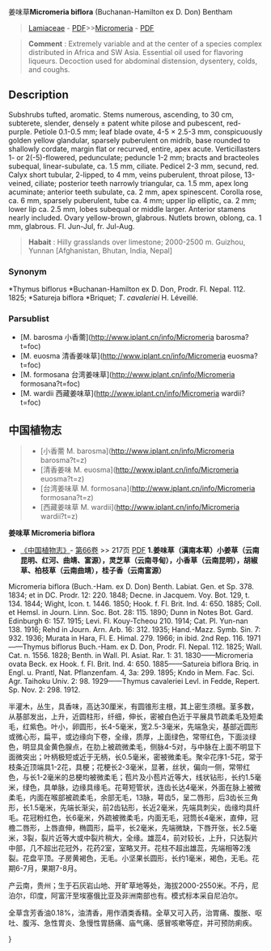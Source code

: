 姜味草**Micromeria biflora** (Buchanan-Hamilton ex D. Don) Bentham

> [Lamiaceae](http://www.iplant.cn/info/Lamiaceae?t=foc) - [PDF](http://www.iplant.cn/foc/pdf/Lamiaceae.pdf)>>[Micromeria](http://www.iplant.cn/info/Micromeria?t=foc) - [PDF](http://www.iplant.cn/foc/pdf/Micromeria.pdf)

> **Comment** : 
> Extremely variable and at the center of a species complex distributed in Africa and SW Asia.
> Essential oil used for flavoring liqueurs. Decoction used for abdominal distension, dysentery, colds, and coughs.

## Description

Subshrubs tufted, aromatic. Stems numerous, ascending, to 30 cm, subterete, slender, densely ± patent white pilose and pubescent, red-purple. Petiole 0.1-0.5 mm; leaf blade ovate, 4-5 × 2.5-3 mm, conspicuously golden yellow glandular, sparsely puberulent on midrib, base rounded to shallowly cordate, margin flat or recurved, entire, apex acute. Verticillasters 1- or 2(-5)-flowered, pedunculate; peduncle 1-2 mm; bracts and bracteoles subequal, linear-subulate, ca. 1.5 mm, ciliate. Pedicel 2-3 mm, secund, red. Calyx short tubular, 2-lipped, to 4 mm, veins puberulent, throat pilose, 13-veined, ciliate; posterior teeth narrowly triangular, ca. 1.5 mm, apex long acuminate; anterior teeth subulate, ca. 2 mm, apex spinescent. Corolla rose, ca. 6 mm, sparsely puberulent, tube ca. 4 mm; upper lip elliptic, ca. 2 mm; lower lip ca. 2.5 mm, lobes subequal or middle larger. Anterior stamens nearly included. Ovary yellow-brown, glabrous. Nutlets brown, oblong, ca. 1 mm, glabrous. Fl. Jun-Jul, fr. Jul-Aug.

> **Habait** : 
> Hilly grasslands over limestone; 2000-2500 m. Guizhou, Yunnan [Afghanistan, Bhutan, India, Nepal]

### Synonym
*Thymus biflorus *Buchanan-Hamilton ex D. Don, Prodr. Fl. Nepal. 112. 1825; *Satureja biflora *Briquet; *T*. *cavaleriei* H. Léveillé.

### Parsublist

* [M.  barosma  小香薷](http://www.iplant.cn/info/Micromeria barosma?t=foc)
* [M.  euosma  清香姜味草](http://www.iplant.cn/info/Micromeria euosma?t=foc)
* [M.  formosana  台湾姜味草](http://www.iplant.cn/info/Micromeria formosana?t=foc)
* [M.  wardii  西藏姜味草](http://www.iplant.cn/info/Micromeria wardii?t=foc)

## 中国植物志

> * [小香薷  M.  barosma](http://www.iplant.cn/info/Micromeria barosma?t=z)
> * [清香姜味  M.  euosma](http://www.iplant.cn/info/Micromeria euosma?t=z)
> * [台湾姜味草  M.  formosana](http://www.iplant.cn/info/Micromeria formosana?t=z)
> * [西藏姜味草  M.  wardii](http://www.iplant.cn/info/Micromeria wardii?t=z)

**姜味草 Micromeria biflora**

* [《中国植物志》](http://www.iplant.cn/frps)- [第66卷](http://www.iplant.cn/frps/vol/66) >> 217页 [PDF](http://www.iplant.cn/frps/pdf/66/217.PDF)
**1.姜味草（滇南本草）小姜草（云南昆明、红河、曲靖、富源），灵芝草（云南寻甸），小香草（云南昆明），胡椒草、柏枝草（云南曲靖），桂子香（云南富源）**

Micromeria biflora (Buch.-Ham. ex D. Don) Benth. Labiat. Gen. et Sp. 378. 1834; et in DC. Prodr. 12: 220. 1848; Decne. in Jacquem. Voy. Bot. 129, t. 134. 1844; Wight, Icon. t. 1446. 1850; Hook. f. Fl. Brit. Ind. 4: 650. 1885; Coll. et Hemsl. in Journ. Linn. Soc. Bot. 28: 115. 1890; Dunn in Notes Bot. Gard. Edinburgh 6: 157. 1915; Levi. Fl. Kouy-Tcheou 210. 1914; Cat. Pl. Yun-nan 138. 1916; Rehd in Journ. Arn. Arb. 16: 312. 1935; Hand.-Mazz. Symb. Sin. 7: 932. 1936; Murata in Hara, Fl. E. Himal. 279. 1966; in ibid. 2nd Rep. 116. 1971——Thymus biflorus Buch.-Ham. ex D. Don, Prodr. Fl. Nepal. 112. 1825; Wall. Cat. n. 1556. 1828; Benth. in Wall. Pl. Asiat. Rar. 1: 31. 1830——Micromeria ovata Beck. ex Hook. f. Fl. Brit. Ind. 4: 650. 1885——Satureia biflora Briq. in Engl. u. Prantl, Nat. Pflanzenfam. 4, 3a: 299. 1895; Kndo in Mem. Fac. Sci. Agr. Taihoku Univ. 2: 98. 1929——Thymus cavaleriei Levl. in Fedde, Repert. Sp. Nov. 2: 298. 1912.

半灌木，丛生，具香味，高达30厘米，有圆锥形主根，其上密生须根。茎多数，从基部发出，上升，近圆柱形，纤细，伸长，密被白色近于平展具节疏柔毛及短柔毛，红紫色。叶小，卵圆形，长4-5毫米，宽2.5-3毫米，先端急尖，基部近圆形或微心形，扁平，或边缘向下卷，全缘，质厚，上面绿色，常带红色，下面淡绿色，明显具金黄色腺点，在肋上被疏微柔毛，侧脉4-5对，与中脉在上面不明显下面微突出；叶柄极短或近于无柄，长0.5毫米，密被微柔毛。聚伞花序1-5花，常于枝条近顶端具1-2花，具梗；花梗长2-3毫米，显著，丝状，偏向一侧，常带红色，与长1-2毫米的总梗均被微柔毛；苞片及小苞片近等大，线状钻形，长约1.5毫米，绿色，具单脉，边缘具缘毛。花萼短管状，连齿长达4毫米，外面在脉上被微柔毛，内面在喉部被疏柔毛，余部无毛，13脉，萼齿5，呈二唇形，后3齿长三角形，长1.5毫米，先端长渐尖，前2齿钻形，长近2毫米，先端具刺尖，齿缘均具纤毛。花冠粉红色，长6毫米，外疏被微柔毛，内面无毛，冠筒长4毫米，直伸，冠檐二唇形，上唇直伸，椭圆形，扁平，长2毫米，先端微缺，下唇开张，长2.5毫米，3裂，裂片近等大或中裂片稍大，全缘。雄蕊4，前对较长，上升，只达裂片中部，几不超出花冠外，花药2室，室略叉开。花柱不超出雄蕊，先端相等2浅裂。花盘平顶。子房黄褐色，无毛。小坚果长圆形，长约1毫米，褐色，无毛。花期6-7月，果期7-8月。

产云南，贵州；生于石灰岩山地、开旷草地等处，海拔2000-2550米。不丹，尼泊尔，印度，阿富汗至埃塞俄比亚及非洲南部也有。模式标本采自尼泊尔。

全草含芳香油0.18%，油清香，用作酒类香精。全草又可入药，治胃痛、腹胀、呕吐、腹泻、急性胃炎、急慢性胃肠痛、庙气痛、感冒咳嗽等症，并可预防痢疾。

}